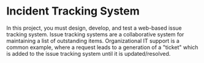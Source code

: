 # Incident Tracking System
In this project, you must design, develop, and test a web-based issue tracking system. Issue tracking systems are a collaborative system for maintaining a list of outstanding items. Organizational IT support is a common example, where a request leads to a generation of a "ticket" which is added to the issue tracking system until it is updated/resolved.

